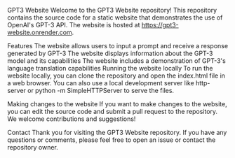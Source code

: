 GPT3 Website
Welcome to the GPT3 Website repository! This repository contains the source code for a static website that demonstrates the use of OpenAI's GPT-3 API. The website is hosted at https://gpt3-website.onrender.com.

Features
The website allows users to input a prompt and receive a response generated by GPT-3
The website displays information about the GPT-3 model and its capabilities
The website includes a demonstration of GPT-3's language translation capabilities
Running the website locally
To run the website locally, you can clone the repository and open the index.html file in a web browser. You can also use a local development server like http-server or python -m SimpleHTTPServer to serve the files.

Making changes to the website
If you want to make changes to the website, you can edit the source code and submit a pull request to the repository. We welcome contributions and suggestions!

Contact
Thank you for visiting the GPT3 Website repository. If you have any questions or comments, please feel free to open an issue or contact the repository owner.
